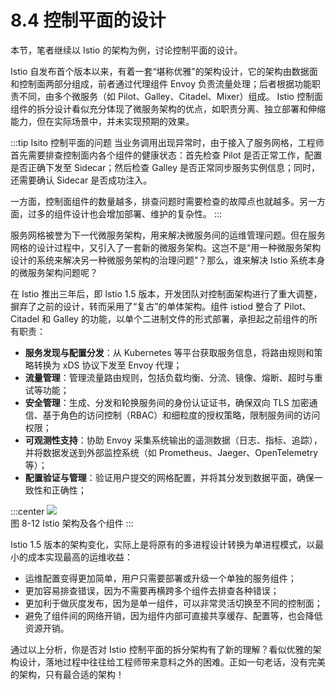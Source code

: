 # 8.4 控制平面的设计

本节，笔者继续以 Istio 的架构为例，讨论控制平面的设计。

Istio 自发布首个版本以来，有着一套“堪称优雅”的架构设计，它的架构由数据面和控制面两部分组成，前者通过代理组件 Envoy 负责流量处理；后者根据功能职责不同，由多个微服务（如 Pilot、Galley、Citadel、Mixer）组成。 Istio 控制面组件的拆分设计看似充分体现了微服务架构的优点，如职责分离、独立部署和伸缩能力，但在实际场景中，并未实现预期的效果。

:::tip Isito 控制平面的问题
当业务调用出现异常时，由于接入了服务网格，工程师首先需要排查控制面内各个组件的健康状态：首先检查 Pilot 是否正常工作，配置是否正确下发至 Sidecar；然后检查 Galley 是否正常同步服务实例信息；同时，还需要确认 Sidecar 是否成功注入。

一方面，控制面组件的数量越多，排查问题时需要检查的故障点也就越多。另一方面，过多的组件设计也会增加部署、维护的复杂性。
:::

服务网格被誉为下一代微服务架构，用来解决微服务间的运维管理问题。但在服务网格的设计过程中，又引入了一套新的微服务架构。这岂不是“用一种微服务架构设计的系统来解决另一种微服务架构的治理问题”？那么，谁来解决 Istio 系统本身的微服务架构问题呢？

在 Istio 推出三年后，即 Istio 1.5 版本，开发团队对控制面架构进行了重大调整，摒弃了之前的设计，转而采用了“复古”的单体架构。组件 istiod 整合了 Pilot、Citadel 和 Galley 的功能，以单个二进制文件的形式部署，承担起之前组件的所有职责：

- **服务发现与配置分发**：从 Kubernetes 等平台获取服务信息，将路由规则和策略转换为 xDS 协议下发至 Envoy 代理；
- **流量管理**：管理流量路由规则，包括负载均衡、分流、镜像、熔断、超时与重试等功能；
- **安全管理**：生成、分发和轮换服务间的身份认证证书，确保双向 TLS 加密通信、基于角色的访问控制（RBAC）和细粒度的授权策略，限制服务间的访问权限；
- **可观测性支持**：协助 Envoy 采集系统输出的遥测数据（日志、指标、追踪），并将数据发送到外部监控系统（如 Prometheus、Jaeger、OpenTelemetry 等）；
- **配置验证与管理**：验证用户提交的网格配置，并将其分发到数据平面，确保一致性和正确性；

:::center
  ![](../assets/service-mesh-arc.svg)<br/>
  图 8-12 Istio 架构及各个组件
:::

Istio 1.5 版本的架构变化，实际上是将原有的多进程设计转换为单进程模式，以最小的成本实现最高的运维收益：

- 运维配置变得更加简单，用户只需要部署或升级一个单独的服务组件；
- 更加容易排查错误，因为不需要再横跨多个组件去排查各种错误；
- 更加利于做灰度发布，因为是单一组件，可以非常灵活切换至不同的控制面；
- 避免了组件间的网络开销，因为组件内部可直接共享缓存、配置等，也会降低资源开销。

通过以上分析，你是否对 Istio 控制平面的拆分架构有了新的理解？看似优雅的架构设计，落地过程中往往给工程师带来意料之外的困难。正如一句老话，没有完美的架构，只有最合适的架构！